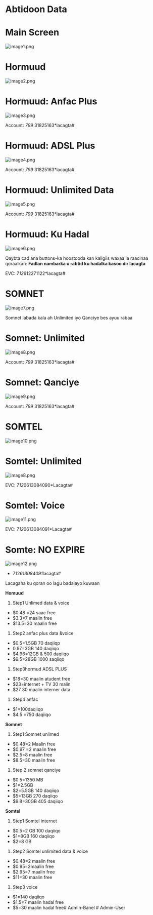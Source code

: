 # Abtidoon Data

# Main Screen

![image1.png](READMEIMAGES/image1.png)

# Hormuud

![image2.png](READMEIMAGES/image2.png)

# Hormuud: Anfac Plus

![image3.png](READMEIMAGES/image3.png)

Account: *799* 31825163*lacagta#

# Hormuud: ADSL Plus

![image4.png](READMEIMAGES/image4.png)

Account: *799* 31825163*lacagta#

# Hormuud: Unlimited Data

![image5.png](READMEIMAGES/image5.png)

Account: *799* 31825163*lacagta#

# Hormuud: Ku Hadal

![image6.png](READMEIMAGES/image6.png)

Qaybta cad ana buttons-ka hoostooda kan kaligiis waxaa la raacinaa qoraalkan: **Fadlan nambarka u rabtid ku hadalka kasoo dir lacagta**

EVC: *712*612271122*lacagta#

# SOMNET

![image7.png](READMEIMAGES/image7.png)

Somnet labada kala ah Unlimited iyo Qanciye bes ayuu rabaa

# Somnet: Unlimited

![image8.png](READMEIMAGES/image8.png)

Account: *799* 31825163*lacagta#

# Somnet: Qanciye

![image9.png](READMEIMAGES/image9.png)

Account: *799* 31825163*lacagta#

# SOMTEL

![image10.png](READMEIMAGES/image10.png)

# Somtel: Unlimited

![image8.png](READMEIMAGES/image8.png)

EVC: *712*0613084090*Lacagta#

# Somtel: Voice

![image11.png](READMEIMAGES/image11.png)

EVC: *712*0613084091*Lacagta#

# Somte: NO EXPIRE

![image12.png](READMEIMAGES/image12.png)

- 712*613084091*lacagta#

Lacagaha ku qoran oo lagu badalayo kuwaan

**Homuud**

1. Step1 Unlimed data & voice
- $0.48 =24 saac free
- $3.3=7 maalin free
- $13.5=30 maalin free
1. Step2 anfac plus data &voice
- $0.5=1.5GB 70 daqiiqp
- 0.97=3GB 140 daqiiqo
- $4.96=12GB & 500 daqiiqo
- $9.5=28GB 1000 saqiiqo
1. Step3hormud ADSL PLUS
- $18=30 maalin atudent free
- $23=internet + TV 30 malin
- $27 30 maalin interner data
1. Step4 anfac
- $1=100daqiiqo
- $4.5 =750 daqiiqo

**Somnet**

1. Step1 Somnet unlimed
- $0.48=2 Maalin free
- $0.97 =2 maalin free
- $2.5=8 maalin free
- $8.5=30 maalin free
1. Step 2 somnet qanciye
- $0.5=1350 MB
- $1=2.5GB
- $2=5.5GB 140 daqiiqo
- $5=13GB 270 daqiiqo
- $9.8=30GB 405 daqiiqo

**Somtel**

1. Step1 Somtel internet
- $0.5=2 GB 100 daqiiqo
- $1=8GB 160 daqiiqo
- $2=8 GB
1. Step2 Somtel unlimited data & voice
- $0.48=2 maalin free
- $0.95=2maalin free
- $2.95=7 maalin free
- $11=30 maalin free
1. Step3 voice
- $1=140 daqiiqo
- $1.5=7 maalin hadal free
- $5=30 maalin hadal free#   A d m i n - B a n e l  
 #   A d m i n - U s e r  
 
